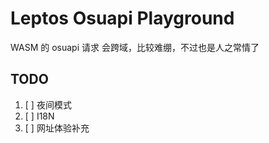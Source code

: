 # Leptos Osuapi Playground

WASM 的 osuapi 请求 会跨域，比较难绷，不过也是人之常情了

## TODO

1. [ ] 夜间模式
2. [ ] I18N
3. [ ] 网址体验补充
